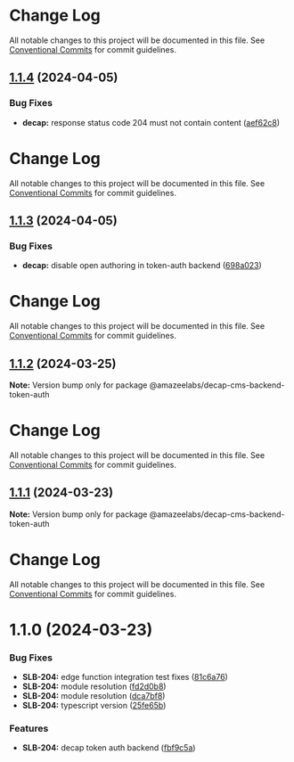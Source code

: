 # Change Log

All notable changes to this project will be documented in this file. See
[Conventional Commits](https://conventionalcommits.org) for commit guidelines.

## [1.1.4](https://github.com/AmazeeLabs/silverback-mono/compare/@amazeelabs/decap-cms-backend-token-auth@1.1.3...@amazeelabs/decap-cms-backend-token-auth@1.1.4) (2024-04-05)

### Bug Fixes

- **decap:** response status code 204 must not contain content
  ([aef62c8](https://github.com/AmazeeLabs/silverback-mono/commit/aef62c8ec3b3bb2b7d22148b867ac454e144452a))

# Change Log

All notable changes to this project will be documented in this file. See
[Conventional Commits](https://conventionalcommits.org) for commit guidelines.

## [1.1.3](https://github.com/AmazeeLabs/silverback-mono/compare/@amazeelabs/decap-cms-backend-token-auth@1.1.2...@amazeelabs/decap-cms-backend-token-auth@1.1.3) (2024-04-05)

### Bug Fixes

- **decap:** disable open authoring in token-auth backend
  ([698a023](https://github.com/AmazeeLabs/silverback-mono/commit/698a023f98d1423e619a98ddaffc1b978a48f645))

# Change Log

All notable changes to this project will be documented in this file. See
[Conventional Commits](https://conventionalcommits.org) for commit guidelines.

## [1.1.2](https://github.com/AmazeeLabs/silverback-mono/compare/@amazeelabs/decap-cms-backend-token-auth@1.1.1...@amazeelabs/decap-cms-backend-token-auth@1.1.2) (2024-03-25)

**Note:** Version bump only for package @amazeelabs/decap-cms-backend-token-auth

# Change Log

All notable changes to this project will be documented in this file. See
[Conventional Commits](https://conventionalcommits.org) for commit guidelines.

## [1.1.1](https://github.com/AmazeeLabs/silverback-mono/compare/@amazeelabs/decap-cms-backend-token-auth@1.1.0...@amazeelabs/decap-cms-backend-token-auth@1.1.1) (2024-03-23)

**Note:** Version bump only for package @amazeelabs/decap-cms-backend-token-auth

# Change Log

All notable changes to this project will be documented in this file. See
[Conventional Commits](https://conventionalcommits.org) for commit guidelines.

# 1.1.0 (2024-03-23)

### Bug Fixes

- **SLB-204:** edge function integration test fixes
  ([81c6a76](https://github.com/AmazeeLabs/silverback-mono/commit/81c6a760b02bc4e794c6422bd7ed46ab2aa59c0e))
- **SLB-204:** module resolution
  ([fd2d0b8](https://github.com/AmazeeLabs/silverback-mono/commit/fd2d0b8708d19f27f5fb3515dd17c3064c67bd0a))
- **SLB-204:** module resolution
  ([dca7bf8](https://github.com/AmazeeLabs/silverback-mono/commit/dca7bf85ddb5eb63575fc392d5d042b410f411c2))
- **SLB-204:** typescript version
  ([25fe65b](https://github.com/AmazeeLabs/silverback-mono/commit/25fe65b33d691816d89ce28fbcc9e3132effba78))

### Features

- **SLB-204:** decap token auth backend
  ([fbf9c5a](https://github.com/AmazeeLabs/silverback-mono/commit/fbf9c5afe4f99daff5a6a0e8e71b27e2ac543cf2))

